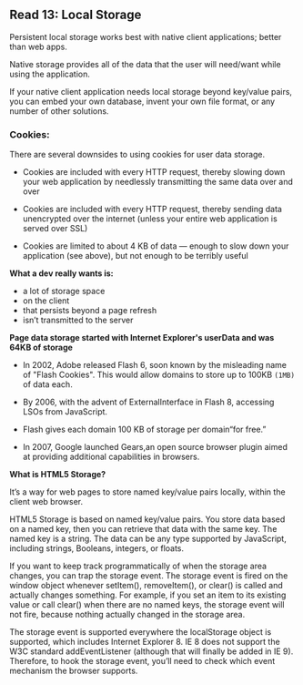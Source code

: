 ## Read 13: Local Storage

Persistent local storage works best with native client applications; better than web apps.

Native storage provides all of the data that the user will need/want while using the application.

If your native client application needs local storage beyond key/value pairs, you can embed your own database, invent your own file format, or any number of other solutions.

### Cookies:

There are several downsides to using cookies for user data storage.

- Cookies are included with every HTTP request, thereby slowing down your web application by needlessly transmitting the same data over and over

- Cookies are included with every HTTP request, thereby sending data unencrypted over the internet (unless your entire web application is served over SSL)

- Cookies are limited to about 4 KB of data — enough to slow down your application (see above), but not enough to be terribly useful

**What a dev really wants is:**

- a lot of storage space
- on the client
- that persists beyond a page refresh
- isn’t transmitted to the server

**Page data storage started with Internet Explorer's userData and was 64KB of storage**

- In 2002, Adobe released Flash 6, soon known by the misleading name of "Flash Cookies". This would allow domains to store up to 100KB `(1MB)` of data each.

- By 2006, with the advent of ExternalInterface in Flash 8, accessing LSOs from JavaScript.

- Flash gives each domain 100 KB of storage per domain“for free.”

- In 2007, Google launched Gears,an open source browser plugin aimed at providing additional capabilities in browsers.

**What is HTML5 Storage?** 

It’s a way for web pages to store named key/value pairs locally, within the client web browser. 

HTML5 Storage is based on named key/value pairs. You store data based on a named key, then you can retrieve that data with the same key. The named key is a string. The data can be any type supported by JavaScript, including strings, Booleans, integers, or floats.

If you want to keep track programmatically of when the storage area changes, you can trap the storage event. The storage event is fired on the window object whenever setItem(), removeItem(), or clear() is called and actually changes something. For example, if you set an item to its existing value or call clear() when there are no named keys, the storage event will not fire, because nothing actually changed in the storage area.

The storage event is supported everywhere the localStorage object is supported, which includes Internet Explorer 8. IE 8 does not support the W3C standard addEventListener (although that will finally be added in IE 9). Therefore, to hook the storage event, you’ll need to check which event mechanism the browser supports.